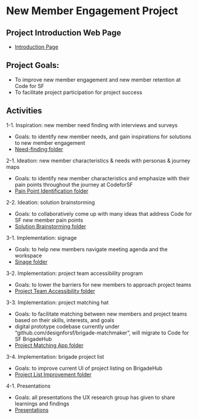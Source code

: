 # New Member Engagement Project

## Project Introduction Web Page
* [Introduction Page](http://old.codeforsanfrancisco.org/research-group/projects/NewMemberEngagement/)

## Project Goals:

* To improve new member engagement and new member retention at Code for SF
* To facilitate project participation for project success 

## Activities

1-1. Inspiration: new member need finding with interviews and surveys
* Goals: to identify new member needs, and gain inspirations for solutions to new member engagement
* [Need-finding folder](./1-1_Inspiration_Interviews-Serveys-NeedFindings/)

2-1. Ideation: new member characteristics & needs with personas & journey maps
* Goals: to identify new member characteristics and emphasize with their pain points throughout the journey at CodeforSF 
* [Pain Point Identification folder](./2-1_Ideation_Personas-JourneyMaps-PainPoints)

2-2. Ideation: solution brainstorming
* Goals: to collaboratively come up with many ideas that address Code for SF new member pain points
* [Solution Brainstorming folder](./2-2_Ideation_BrainstormSolutions)

3-1. Implementation: signage
* Goals: to help new members navigate meeting agenda and the workspace
* [Sinage folder](./3-1_Implementation_Signage)

3-2. Implementation: project team accessibility program
* Goals: to lower the barriers for new members to approach project teams
* [Project Team Accessibility folder](./3-2_Implementation_TeamAccessibility)

3-3. Implementation: project matching hat
* Goals: to facilitate matching between new members and project teams based on their skills, interests, and goals
* digital prototype codebase currently under “github.com/designforsf/brigade-matchmaker”, will migrate to Code for SF BrigadeHub 
* [Project Matching App folder](./3-3_Implementation_ProjectMatchingHat)

3-4. Implementation: brigade project list
* Goals: to improve current UI of project listing on BrigadeHub
* [Project List Improvement folder](./3-4_Implementation_BrigadehubProjectList)
 
4-1. Presentations
* Goals: all presentations the UX research group has given to share learnings and findings 
* [Presentations](./4-1_Presentations)

